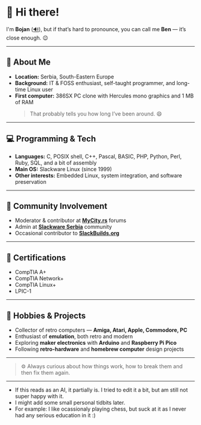 # 👋 Hi there!

I'm **Bojan** ([🔊](https://forvo.com/word/bojan/)), but if that’s hard to pronounce, you can call me **Ben** — it’s close enough. 😉

---

## 🧠 About Me
- **Location:** Serbia, South-Eastern Europe  
- **Background:** IT & FOSS enthusiast, self-taught programmer, and long-time Linux user  
- **First computer:** 386SX PC clone with Hercules mono graphics and 1 MB of RAM  
  > That probably tells you how long I’ve been around. 😄  

---

## 💻 Programming & Tech
- **Languages:** C, POSIX shell, C++, Pascal, BASIC, PHP, Python, Perl, Ruby, SQL, and a bit of assembly  
- **Main OS:** Slackware Linux (since 1999)  
- **Other interests:** Embedded Linux, system integration, and software preservation  

---

## 🐧 Community Involvement
- Moderator & contributor at **[MyCity.rs](https://www.mycity.rs/)** forums  
- Admin at **[Slackware Serbia](https://www.slackware-srbija.org/forum/)** community  
- Occasional contributor to **[SlackBuilds.org](https://slackbuilds.org/)**  

---

## 📜 Certifications
- CompTIA A+  
- CompTIA Network+  
- CompTIA Linux+  
- LPIC-1  

---

## 🧩 Hobbies & Projects
- Collector of retro computers — **Amiga, Atari, Apple, Commodore, PC**  
- Enthusiast of **emulation**, both retro and modern  
- Exploring **maker electronics** with **Arduino** and **Raspberry Pi Pico**  
- Following **retro-hardware** and **homebrew computer** design projects  

---

> ⚙️ Always curious about how things work, how to break them and then fix them again.

---

 - If this reads as an AI, it partially is. I tried to edit it a bit, but am still not super happy with it.
 - I might add some small personal tidbits later. 
 - For example: I like ocassionaly playing chess, but suck at it as I never had any serious education in it :)
